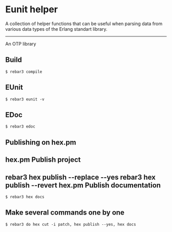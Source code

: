 # Eunit helper
A collection of helper functions that can be useful when parsing data from various data types of the Erlang standart library.

----------------

An OTP library

Build
-----

    $ rebar3 compile

EUnit
-----

    $ rebar3 eunit -v


EDoc
-----

    $ rebar3 edoc


Publishing on hex.pm
--------------------

hex.pm Publish project
-----
rebar3 hex publish --replace --yes
rebar3 hex publish --revert
hex.pm Publish documentation
-----
    $ rebar3 hex docs

Make several commands one by one
-----	
    $ rebar3 do hex cut -i patch, hex publish --yes, hex docs
	


